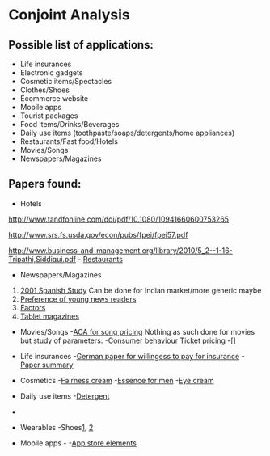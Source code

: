 # Conjoint Analysis

## Possible list of applications:

* Life insurances
* Electronic gadgets
* Cosmetic items/Spectacles
* Clothes/Shoes
* Ecommerce website
* Mobile apps
* Tourist packages
* Food items/Drinks/Beverages
* Daily use items (toothpaste/soaps/detergents/home appliances)
* Restaurants/Fast food/Hotels
* Movies/Songs
* Newspapers/Magazines

## Papers found:

* Hotels

http://www.tandfonline.com/doi/pdf/10.1080/10941660600753265

http://www.srs.fs.usda.gov/econ/pubs/fpei/fpei57.pdf

http://www.business-and-management.org/library/2010/5_2--1-16-Tripathi,Siddiqui.pdf
	- [Restaurants](http://www.mss.edu.mo/mqma/Thesis/LCKoo/1999PreferentialSegmentationofRestaurantAttributes.pdf)
	
* Newspapers/Magazines
1. [2001 Spanish Study](https://revistas.ucm.es/index.php/SJOP/article/viewFile/SJOP0101120048A/29472) Can be done for Indian market/more generic maybe
2. [Preference of young news readers](http://link.springer.com/chapter/10.1007%2F978-3-319-10951-0_216#page-1)
3. [Factors](http://www.academia.edu/2130305/Unbundling_Local_News_Preferences_Measuring_Value_via_Conjoint_Analysis)
4. [Tablet magazines](http://scholarworks.rit.edu/cgi/viewcontent.cgi?article=8834&context=theses)

* Movies/Songs
	-[ACA for song pricing](http://michael.hahsler.net/research/conjoint_gfkl2006/conjoint_music.pdf)
Nothing as such done for movies but study of parameters:
 	-[Consumer behaviour](http://bear.warrington.ufl.edu/CENTERS/MKS/invited/Motion%20Pictures%20Consumers%20Channels%20and%20Intuition.pdf)
	[Ticket pricing](file:///home/sagun/Downloads/Towards_a_New_Pricing_Model_for_Theater_Tickets.pdf)
	-[]

* Life insurances
	-[German paper for willingess to pay for insurance](http://www.ivw.unisg.ch/~/media/internet/content/dateien/instituteundcenters/ivw/wps/wp145.pdf)
	-[Paper summary](http://www.ivw.unisg.ch/~/media/internet/content/dateien/instituteundcenters/ivw/studien/termlife_germany_en.pdf)

* Cosmetics
	-[Fairness cream](http://internationaljournals.co.in/pdf/giirj/2014/march/2.pdf)
	-[Essence for men](http://ocean.kisti.re.kr/downfile/volume/kss/GCGHDE/2012/v25n6/GCGHDE_2012_v25n6_987.pdf)
	-[Eye cream](http://www.mintinnovation.com/links/docs/conjoint_analysis/conjointcosmetic.pdf)

* Daily use items
	-[Detergent](http://www.researchgate.net/publication/240721322_Preference_and_subjective_evaluation_of_washed_fabric_hand_using_conjoint_analysis)
- 

* Wearables
	-Shoes[1](http://www.slideshare.net/pateltapan/conjoint-ananlysis-shoe-industry), [2](http://www.ispor.org/sigs/presentations/W18AthensSIGPPMconjointfinal.pdf)


* Mobile apps
	-[](http://pubs.wi-kassel.de/wp-content/uploads/2013/03/JML_289.pdf)
	-[App store elements](file:///home/sagun/Downloads/centric_2014_1_20_30059.pdf)


